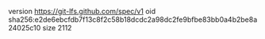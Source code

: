 version https://git-lfs.github.com/spec/v1
oid sha256:e2de6ebcfdb7f13c8f2c58b18dcdc2a98dc2fe9bfbe83bb0a4b2be8a24025c10
size 2112
